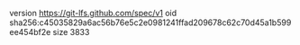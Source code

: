 version https://git-lfs.github.com/spec/v1
oid sha256:c45035829a6ac56b76e5c2e0981241ffad209678c62c70d45a1b599ee454bf2e
size 3833
